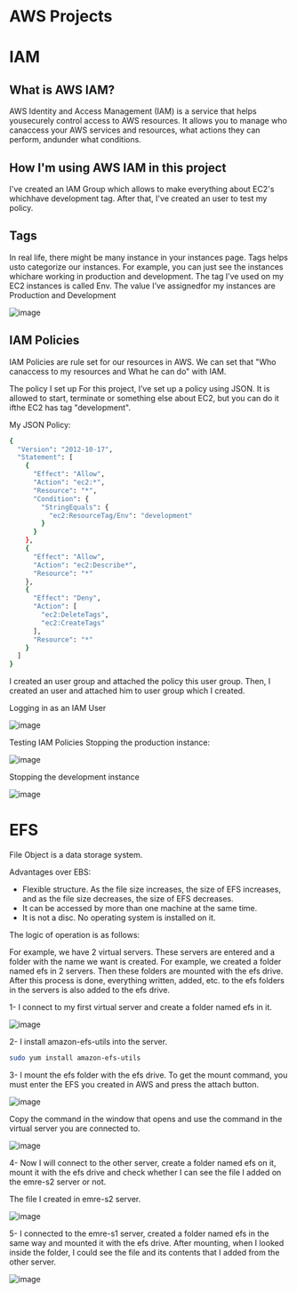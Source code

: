 # AWS Projects

# IAM

## What is AWS IAM?
AWS Identity and Access Management (IAM) is a service that helps yousecurely control access to AWS resources. It allows you to manage who canaccess your AWS services and resources, what actions they can perform, andunder what conditions.

## How I'm using AWS IAM in this project
I've created an IAM Group which allows to make everything about EC2's whichhave development tag. After that, I've created an user to test my policy.

## Tags
In real life, there might be many instance in your instances page. Tags helps usto categorize our instances. For example, you can just see the instances whichare working in production and development.
The tag I’ve used on my EC2 instances is called Env. The value I’ve assignedfor my instances are Production and Development

![image](https://github.com/user-attachments/assets/dfe7d0cc-1a43-4413-9fa8-e16433626725)


## IAM Policies
IAM Policies are rule set for our resources in AWS. We can set that "Who canaccess to my resources and What he can do" with IAM.

The policy I set up
For this project, I’ve set up a policy using JSON. It is allowed to start, terminate or something else about EC2, but you can do it ifthe EC2 has tag "development".

My JSON Policy:

```bash
{    
  "Version": "2012-10-17",    
  "Statement": [        
    {            
      "Effect": "Allow",            
      "Action": "ec2:*",            
      "Resource": "*",            
      "Condition": {                
        "StringEquals": {                    
          "ec2:ResourceTag/Env": "development"                
        }            
      }        
    },        
    {            
      "Effect": "Allow",            
      "Action": "ec2:Describe*",            
      "Resource": "*"        
    },        
    {            
      "Effect": "Deny",            
      "Action": [                
        "ec2:DeleteTags",                
        "ec2:CreateTags"            
      ],            
      "Resource": "*"        
    }    
  ] 
}
```

I created an user group and attached the policy this user group. Then, I created an user and attached him to user group which I created.

Logging in as an IAM User

![image](https://github.com/user-attachments/assets/7c0ad23b-4861-4e3f-b09e-3b9c25b537f3)


Testing IAM Policies
Stopping the production instance:

![image](https://github.com/user-attachments/assets/182aad36-6076-467a-bdc4-ef850c8e5db0)

Stopping the development instance

![image](https://github.com/user-attachments/assets/b960c2de-ad85-4182-97d1-055eae119867)






# EFS

File Object is a data storage system.

Advantages over EBS:

- Flexible structure. As the file size increases, the size of EFS increases, and as the file size decreases, the size of EFS decreases.
- It can be accessed by more than one machine at the same time.
- It is not a disc. No operating system is installed on it.

The logic of operation is as follows:

For example, we have 2 virtual servers. These servers are entered and a folder with the name we want is created. For example, we created a folder named efs in 2 servers. Then these folders are mounted with the efs drive. After this process is done, everything written, added, etc. to the efs folders in the servers is also added to the efs drive.


1- I connect to my first virtual server and create a folder named efs in it.

![image](https://github.com/user-attachments/assets/ff1387e7-3312-4a7a-bb0a-ab718f6d02d6)


2- I install amazon-efs-utils into the server. 
```bash
sudo yum install amazon-efs-utils
```


3- I mount the efs folder with the efs drive. To get the mount command, you must enter the EFS you created in AWS and press the attach button.

![image](https://github.com/user-attachments/assets/7cc432d3-820c-404a-9a91-fe4ee87aff64)

Copy the command in the window that opens and use the command in the virtual server you are connected to.

![image](https://github.com/user-attachments/assets/9b5623a3-53a1-4202-80b5-3cf6458456e2)


4- Now I will connect to the other server, create a folder named efs on it, mount it with the efs drive and check whether I can see the file I added on the emre-s2 server or not.

The file I created in emre-s2 server.

![image](https://github.com/user-attachments/assets/3d0e791f-8923-4f26-a558-5f660e950c11)


5- I connected to the emre-s1 server, created a folder named efs in the same way and mounted it with the efs drive. After mounting, when I looked inside the folder, I could see the file and its contents that I added from the other server.

![image](https://github.com/user-attachments/assets/3caf7268-4096-46f2-a440-835f36688858)




